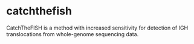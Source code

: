 # catchthefish
CatchTheFISH is a method with increased sensitivity for detection of IGH translocations from whole-genome sequencing data.

